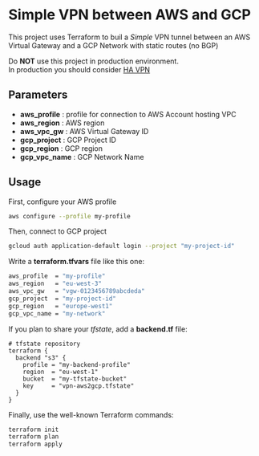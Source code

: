 # Simple VPN between AWS and GCP

This project uses Terraform to buil a *Simple* VPN tunnel between
an AWS Virtual Gateway and a GCP Network with static routes (no BGP)

Do **NOT** use this project in production environment.  
In production you should consider [HA VPN](https://cloud.google.com/network-connectivity/docs/vpn/tutorials/create-ha-vpn-connections-google-cloud-aws)

## Parameters
- **aws_profile**  : profile for connection to AWS Account hosting VPC
- **aws_region**   : AWS region
- **aws_vpc_gw**   : AWS Virtual Gateway ID
- **gcp_project**  : GCP Project ID
- **gcp_region**   : GCP region
- **gcp_vpc_name** : GCP Network Name

## Usage
First, configure your AWS profile
```bash
aws configure --profile my-profile
```

Then, connect to GCP project
```bash
gcloud auth application-default login --project "my-project-id"
```

Write a **terraform.tfvars** file like this one:
```bash
aws_profile  = "my-profile"
aws_region   = "eu-west-3"
aws_vpc_gw   = "vgw-0123456789abcdeda"
gcp_project  = "my-project-id"
gcp_region   = "europe-west1"
gcp_vpc_name = "my-network"
```

If you plan to share your *tfstate*, add a **backend.tf** file:
```
# tfstate repository
terraform {
  backend "s3" {
    profile = "my-backend-profile"
    region  = "eu-west-1"
    bucket  = "my-tfstate-bucket"
    key     = "vpn-aws2gcp.tfstate"
  }
}
```

Finally, use the well-known Terraform commands:
```bash
terraform init
terraform plan
terraform apply
```
